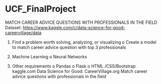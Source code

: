 # UCF_FinalProject

MATCH CAREER ADVICE QUESTIONS WITH PROFESSIONALS IN THE FIELD
Dataset: https://www.kaggle.com/c/data-science-for-good-careervillage/data

1.    Find a problem worth solving, analyzing, or visualizing
o    Create a model to match career advice question with top 3 professionals

2.    Machine Learning
o    Neural Networks

3.    Other requirements
o    Pandas
o    Flask
o    HTML /CSS/Bootstrap
kaggle.com
Data Science for Good: CareerVillage.org
Match career advice questions with professionals in the field

